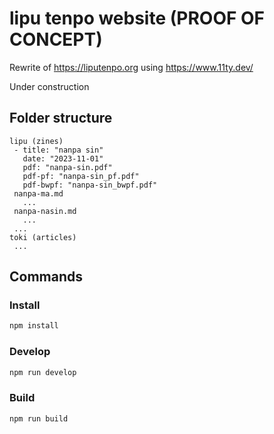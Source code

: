 # lipu tenpo website (PROOF OF CONCEPT)

Rewrite of <https://liputenpo.org> using <https://www.11ty.dev/>

Under construction

## Folder structure

```text
lipu (zines)
 - title: "nanpa sin"
   date: "2023-11-01"
   pdf: "nanpa-sin.pdf"
   pdf-pf: "nanpa-sin_pf.pdf"
   pdf-bwpf: "nanpa-sin_bwpf.pdf"
 nanpa-ma.md
   ...
 nanpa-nasin.md
   ...
 ...
toki (articles)
 ...
```

## Commands

### Install

```bash
npm install
```

### Develop

```bash
npm run develop
```

### Build

```bash
npm run build
```
